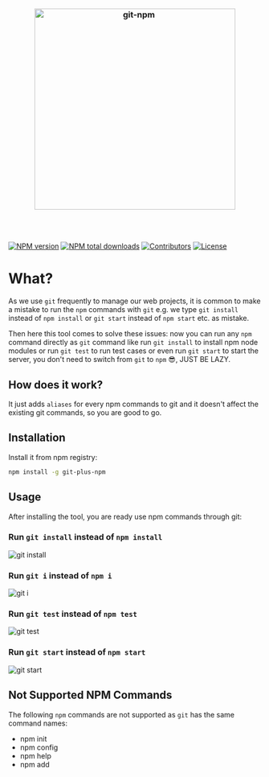 <h3 align="center">
  <br/>
  <br/>
  <a href="https://github.com/rousan/git-npm">
    <img src="https://github.com/rousan/git-npm/raw/develop/logo.png" width="400" alt="git-npm" title="git-npm">
  </a>
</h3>
<br/>
<br/>

[![NPM version](https://img.shields.io/npm/v/git-npm.svg)](https://www.npmjs.com/package/git-plus-npm)
[![NPM total downloads](https://img.shields.io/npm/dt/git-npm.svg)](https://www.npmjs.com/package/git-plus-npm)
[![Contributors](https://img.shields.io/github/contributors/rousan/git-npm.svg)](https://github.com/rousan/git-npm/graphs/contributors)
[![License](https://img.shields.io/github/license/rousan/git-npm.svg)](https://github.com/rousan/git-npm/blob/master/LICENSE)

# What?

As we use `git` frequently to manage our web projects, it is common to make a mistake to run the `npm` commands with `git` e.g. we type
`git install` instead of `npm install` or `git start` instead of `npm start` etc. as mistake.

Then here this tool comes to solve these issues: now you can run any `npm` command directly as `git` command like run `git install` to install npm node modules
or run `git test` to run test cases or even run `git start` to start the server, you don't need to switch from `git` to `npm` 😎, JUST BE LAZY.

## How does it work?

It just adds `aliases` for every npm commands to git and it doesn't affect the existing git commands, so you are good to go.

## Installation

Install it from npm registry:

```bash
npm install -g git-plus-npm
```

## Usage

After installing the tool, you are ready use npm commands through git:

### Run `git install` instead of `npm install`

<img src="https://github.com/rousan/git-npm/raw/develop/git-install.png" alt="git install" title="git install">

### Run `git i` instead of `npm i`

<img src="https://github.com/rousan/git-npm/raw/develop/git-i.png" alt="git i" title="git i">

### Run `git test` instead of `npm test`

<img src="https://github.com/rousan/git-npm/raw/develop/git-test.png" alt="git test" title="git test">

### Run `git start` instead of `npm start`

<img src="https://github.com/rousan/git-npm/raw/develop/git-start.png" alt="git start" title="git start">


## Not Supported NPM Commands

The following `npm` commands are not supported as `git` has the same command names:

* npm init
* npm config
* npm help
* npm add
